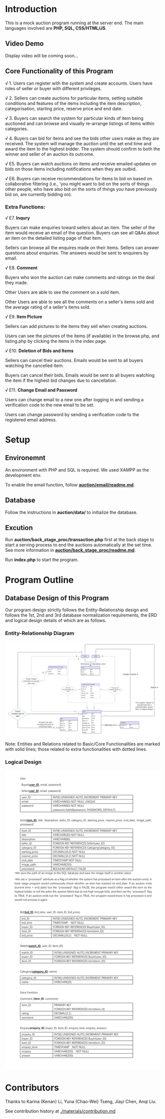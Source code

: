 # Introduction #
This is a mock auction program running at the server end. 
The main languages involved are **PHP, SQL, CSS/HTML/JS**.

## Video Demo ##
Display video will be coming soon...

## Core Functionality of this Program ##
√ 1. Users can register with the system and create accounts. Users have roles of seller or buyer with different privileges.

√ 2. Sellers can create auctions for particular items, setting suitable 
conditions and features of the items including the item description, categorisation, starting price, reserve price and end date.

√ 3. Buyers can search the system for particular kinds of item being auctioned and can browse and visually re-arrange listings of items within categories.

√ 4. Buyers can bid for items and see the bids other users make as they are received. The system will manage the auction until the set end time and award the item to the highest bidder. The system should confirm to both the winner and seller of an auction its outcome.

√ E5. Buyers can watch auctions on items and receive emailed updates on bids on those items including notifications when they are outbid.

√ E6. Buyers can receive recommendations for items to bid on based on collaborative filtering (i.e., ‘you might want to bid on the sorts of things other people, who have also bid on the sorts of things you have previously bid on, are currently bidding on).

### Extra Functions: ###

√ E7. **Inqury**

Buyers can make enquiries toward sellers about an item. The seller of the item would receive an email of the question. Buyers can see all Q&As about an item on the detailed listing page of that item.

Sellers can browse all the enquires made on their items. Sellers can answer questions about enquiries. The answers would be sent to enquirers by email.

√ E8. **Comment**

Buyers who won the auction can make comments and ratings on the deal they made. 

Other Users are able to see the comment on a sold item.

Other Users are able to see all the comments on a seller's items sold and the average rating of a seller's items sold.

√ E9. **Item Picture**

Sellers can add pictures to the items they sell when creating auctions.

Users can see the pictures of the items (if available) in the browse.php, and listing.php by clicking the items in the index page.

√ E10. **Deletion of Bids and Items**

Sellers can cancel their auctions. Emails would be sent to all buyers watching the cancelled item.

Buyers can cancel their bids. Emails would be sent to all buyers watching the item if the highest bid changes due to cancellation.

√ E11. **Change Email and Password**

Users can change email to a new one after logging in and sending a verification code to the new email to be set.

Users can change password by sending a verification code to the registered email address.

# Setup #

## Environemnt ##
An environment with PHP and SQL is required. We used XAMPP as the development env.

To enable the email function, follow **[auction/email/readme.md](auction/email/readme.md)**.

## Database ##
Follow the instructions in **auction/data/** to initialize the database.

## Excution ##

Run **auction/back_stage_proc/transaction.php** first at the back stage to start a serving process to end the auctions automatically at the set time. See more information in **[auction/back_stage_proc/readme.md](auction/back_stage_proc/readme.md)**.

Run **index.php** to start the program.

# Program Outline #

## Database Design of this Program ##

Our program design strictly follows the Entity-Relationship design and follows the 1st, 2nd and 3rd database normalization requirements, the ERD and logical design details of which are as follows.

### Entity-Relationship Diagram ###
![ER Diagram](./materials/Entity-Relationship-Diagram.png)

Note: Entities and Relations related to Basic/Core Functionalities are marked with solid lines; those related to extra functionalities with dotted lines.

### Logical Design ###
![Logical Design](./materials/Logical-Design.png)


# Contributors #

Thanks to Karina (Kenan) Li, Yuna (Chao-Wei) Tseng, Jiayi Chen, Anqi Liu.

See contribution history at [./materials/contribution.md](./materials/contribution.md "contribution.md")
